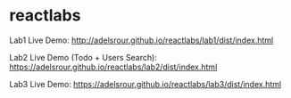# reactlabs

Lab1 Live Demo: http://adelsrour.github.io/reactlabs/lab1/dist/index.html

Lab2 Live Demo (Todo + Users Search): https://adelsrour.github.io/reactlabs/lab2/dist/index.html

Lab3 Live Demo: https://adelsrour.github.io/reactlabs/lab3/dist/index.html
